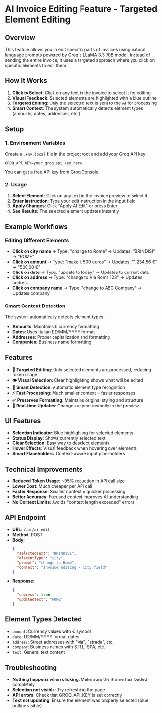 # AI Invoice Editing Feature - Targeted Element Editing

## Overview
This feature allows you to edit specific parts of invoices using natural language prompts powered by Groq's LLaMA 3.3 70B model. Instead of sending the entire invoice, it uses a targeted approach where you click on specific elements to edit them.

## How It Works
1. **Click to Select**: Click on any text in the invoice to select it for editing
2. **Visual Feedback**: Selected elements are highlighted with a blue outline
3. **Targeted Editing**: Only the selected text is sent to the AI for processing
4. **Smart Context**: The system automatically detects element types (amounts, dates, addresses, etc.)

## Setup

### 1. Environment Variables
Create a `.env.local` file in the project root and add your Groq API key:

```env
GROQ_API_KEY=your_groq_api_key_here
```

You can get a free API key from [Groq Console](https://console.groq.com/keys).

### 2. Usage
1. **Select Element**: Click on any text in the invoice preview to select it
2. **Enter Instruction**: Type your edit instruction in the input field
3. **Apply Changes**: Click "Apply AI Edit" or press Enter
4. **See Results**: The selected element updates instantly

## Example Workflows

### Editing Different Elements
- **Click on city name** → Type: "change to Rome" → Updates: "BRINDISI" → "ROME"
- **Click on amount** → Type: "make it 500 euros" → Updates: "1.234,56 €" → "500,00 €"
- **Click on date** → Type: "update to today" → Updates to current date
- **Click on address** → Type: "change to Via Roma 123" → Updates address
- **Click on company name** → Type: "change to ABC Company" → Updates company

### Smart Context Detection
The system automatically detects element types:
- **Amounts**: Maintains € currency formatting
- **Dates**: Uses Italian DD/MM/YYYY format
- **Addresses**: Proper capitalization and formatting
- **Companies**: Business name formatting

## Features
- **🎯 Targeted Editing**: Only selected elements are processed, reducing token usage
- **👁️ Visual Selection**: Clear highlighting shows what will be edited
- **🧠 Smart Detection**: Automatic element type recognition
- **⚡ Fast Processing**: Much smaller context = faster responses
- **✅ Preserves Formatting**: Maintains original styling and structure
- **🔄 Real-time Updates**: Changes appear instantly in the preview

## UI Features
- **Selection Indicator**: Blue highlighting for selected elements
- **Status Display**: Shows currently selected text
- **Clear Selection**: Easy way to deselect elements
- **Hover Effects**: Visual feedback when hovering over elements
- **Smart Placeholders**: Context-aware input placeholders

## Technical Improvements
- **Reduced Token Usage**: ~95% reduction in API call size
- **Lower Cost**: Much cheaper per API call
- **Faster Response**: Smaller context = quicker processing
- **Better Accuracy**: Focused context improves AI understanding
- **No Context Limits**: Avoids "context length exceeded" errors

## API Endpoint
- **URL**: `/api/ai-edit`
- **Method**: POST
- **Body**: 
  ```json
  {
    "selectedText": "BRINDISI",
    "elementType": "city",
    "prompt": "change to Rome",
    "context": "Invoice editing - city field"
  }
  ```
- **Response**:
  ```json
  {
    "success": true,
    "updatedText": "ROME"
  }
  ```

## Element Types Detected
- `amount`: Currency values with € symbol
- `date`: DD/MM/YYYY format dates
- `address`: Street addresses with "via", "strada", etc.
- `company`: Business names with S.R.L, SPA, etc.
- `text`: General text content

## Troubleshooting
- **Nothing happens when clicking**: Make sure the iframe has loaded completely
- **Selection not visible**: Try refreshing the page
- **API errors**: Check that GROQ_API_KEY is set correctly
- **Text not updating**: Ensure the element was properly selected (blue outline visible)